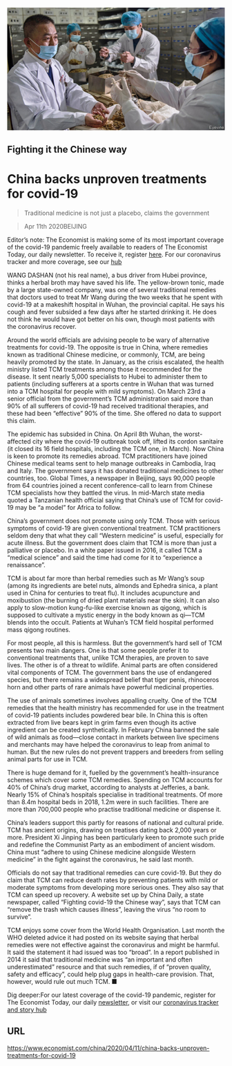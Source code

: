 ![](./images/20200411_CNP002_1.jpg)

## Fighting it the Chinese way

# China backs unproven treatments for covid-19

> Traditional medicine is not just a placebo, claims the government

> Apr 11th 2020BEIJING

Editor’s note: The Economist is making some of its most important coverage of the covid-19 pandemic freely available to readers of The Economist Today, our daily newsletter. To receive it, register [here](https://www.economist.com//newslettersignup). For our coronavirus tracker and more coverage, see our [hub](https://www.economist.com//coronavirus)

WANG DASHAN (not his real name), a bus driver from Hubei province, thinks a herbal broth may have saved his life. The yellow-brown tonic, made by a large state-owned company, was one of several traditional remedies that doctors used to treat Mr Wang during the two weeks that he spent with covid-19 at a makeshift hospital in Wuhan, the provincial capital. He says his cough and fever subsided a few days after he started drinking it. He does not think he would have got better on his own, though most patients with the coronavirus recover.

Around the world officials are advising people to be wary of alternative treatments for covid-19. The opposite is true in China, where remedies known as traditional Chinese medicine, or commonly, TCM, are being heavily promoted by the state. In January, as the crisis escalated, the health ministry listed TCM treatments among those it recommended for the disease. It sent nearly 5,000 specialists to Hubei to administer them to patients (including sufferers at a sports centre in Wuhan that was turned into a TCM hospital for people with mild symptoms). On March 23rd a senior official from the government’s TCM administration said more than 90% of all sufferers of covid-19 had received traditional therapies, and these had been “effective” 90% of the time. She offered no data to support this claim.

The epidemic has subsided in China. On April 8th Wuhan, the worst-affected city where the covid-19 outbreak took off, lifted its cordon sanitaire (it closed its 16 field hospitals, including the TCM one, in March). Now China is keen to promote its remedies abroad. TCM practitioners have joined Chinese medical teams sent to help manage outbreaks in Cambodia, Iraq and Italy. The government says it has donated traditional medicines to other countries, too. Global Times, a newspaper in Beijing, says 90,000 people from 64 countries joined a recent conference-call to learn from Chinese TCM specialists how they battled the virus. In mid-March state media quoted a Tanzanian health official saying that China’s use of TCM for covid-19 may be “a model” for Africa to follow.

China’s government does not promote using only TCM. Those with serious symptoms of covid-19 are given conventional treatment. TCM practitioners seldom deny that what they call “Western medicine” is useful, especially for acute illness. But the government does claim that TCM is more than just a palliative or placebo. In a white paper issued in 2016, it called TCM a “medical science” and said the time had come for it to “experience a renaissance”.

TCM is about far more than herbal remedies such as Mr Wang’s soup (among its ingredients are betel nuts, almonds and Ephedra sinica, a plant used in China for centuries to treat flu). It includes acupuncture and moxibustion (the burning of dried plant materials near the skin). It can also apply to slow-motion kung-fu-like exercise known as qigong, which is supposed to cultivate a mystic energy in the body known as qi—TCM blends into the occult. Patients at Wuhan’s TCM field hospital performed mass qigong routines.

For most people, all this is harmless. But the government’s hard sell of TCM presents two main dangers. One is that some people prefer it to conventional treatments that, unlike TCM therapies, are proven to save lives. The other is of a threat to wildlife. Animal parts are often considered vital components of TCM. The government bans the use of endangered species, but there remains a widespread belief that tiger penis, rhinoceros horn and other parts of rare animals have powerful medicinal properties.

The use of animals sometimes involves appalling cruelty. One of the TCM remedies that the health ministry has recommended for use in the treatment of covid-19 patients includes powdered bear bile. In China this is often extracted from live bears kept in grim farms even though its active ingredient can be created synthetically. In February China banned the sale of wild animals as food—close contact in markets between live specimens and merchants may have helped the coronavirus to leap from animal to human. But the new rules do not prevent trappers and breeders from selling animal parts for use in TCM.

There is huge demand for it, fuelled by the government’s health-insurance schemes which cover some TCM remedies. Spending on TCM accounts for 40% of China’s drug market, according to analysts at Jefferies, a bank. Nearly 15% of China’s hospitals specialise in traditional treatments. Of more than 8.4m hospital beds in 2018, 1.2m were in such facilities. There are more than 700,000 people who practise traditional medicine or dispense it.

China’s leaders support this partly for reasons of national and cultural pride. TCM has ancient origins, drawing on treatises dating back 2,000 years or more. President Xi Jinping has been particularly keen to promote such pride and redefine the Communist Party as an embodiment of ancient wisdom. China must “adhere to using Chinese medicine alongside Western medicine” in the fight against the coronavirus, he said last month.

Officials do not say that traditional remedies can cure covid-19. But they do claim that TCM can reduce death rates by preventing patients with mild or moderate symptoms from developing more serious ones. They also say that TCM can speed up recovery. A website set up by China Daily, a state newspaper, called “Fighting covid-19 the Chinese way”, says that TCM can “remove the trash which causes illness”, leaving the virus “no room to survive”.

TCM enjoys some cover from the World Health Organisation. Last month the WHO deleted advice it had posted on its website saying that herbal remedies were not effective against the coronavirus and might be harmful. It said the statement it had issued was too “broad”. In a report published in 2014 it said that traditional medicine was “an important and often underestimated” resource and that such remedies, if of “proven quality, safety and efficacy”, could help plug gaps in health-care provision. That, however, would rule out much TCM. ■

Dig deeper:For our latest coverage of the covid-19 pandemic, register for The Economist Today, our daily [newsletter](https://www.economist.com//newslettersignup), or visit our [coronavirus tracker and story hub](https://www.economist.com//coronavirus)

## URL

https://www.economist.com/china/2020/04/11/china-backs-unproven-treatments-for-covid-19
